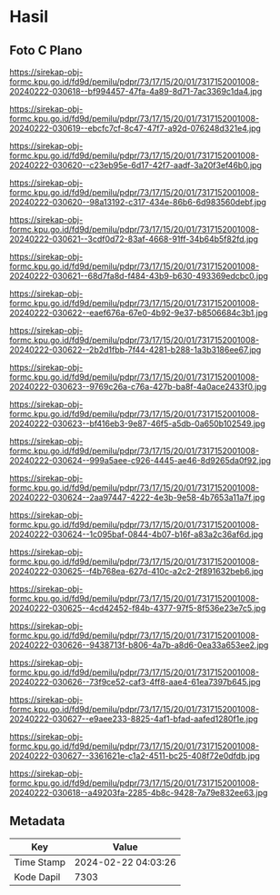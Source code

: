# Hasil

## Foto C Plano

https://sirekap-obj-formc.kpu.go.id/fd9d/pemilu/pdpr/73/17/15/20/01/7317152001008-20240222-030618--bf994457-47fa-4a89-8d71-7ac3369c1da4.jpg

https://sirekap-obj-formc.kpu.go.id/fd9d/pemilu/pdpr/73/17/15/20/01/7317152001008-20240222-030619--ebcfc7cf-8c47-47f7-a92d-076248d321e4.jpg

https://sirekap-obj-formc.kpu.go.id/fd9d/pemilu/pdpr/73/17/15/20/01/7317152001008-20240222-030620--c23eb95e-6d17-42f7-aadf-3a20f3ef46b0.jpg

https://sirekap-obj-formc.kpu.go.id/fd9d/pemilu/pdpr/73/17/15/20/01/7317152001008-20240222-030620--98a13192-c317-434e-86b6-6d983560debf.jpg

https://sirekap-obj-formc.kpu.go.id/fd9d/pemilu/pdpr/73/17/15/20/01/7317152001008-20240222-030621--3cdf0d72-83af-4668-91ff-34b64b5f82fd.jpg

https://sirekap-obj-formc.kpu.go.id/fd9d/pemilu/pdpr/73/17/15/20/01/7317152001008-20240222-030621--68d7fa8d-f484-43b9-b630-493369edcbc0.jpg

https://sirekap-obj-formc.kpu.go.id/fd9d/pemilu/pdpr/73/17/15/20/01/7317152001008-20240222-030622--eaef676a-67e0-4b92-9e37-b8506684c3b1.jpg

https://sirekap-obj-formc.kpu.go.id/fd9d/pemilu/pdpr/73/17/15/20/01/7317152001008-20240222-030622--2b2d1fbb-7f44-4281-b288-1a3b3186ee67.jpg

https://sirekap-obj-formc.kpu.go.id/fd9d/pemilu/pdpr/73/17/15/20/01/7317152001008-20240222-030623--9769c26a-c76a-427b-ba8f-4a0ace2433f0.jpg

https://sirekap-obj-formc.kpu.go.id/fd9d/pemilu/pdpr/73/17/15/20/01/7317152001008-20240222-030623--bf416eb3-9e87-46f5-a5db-0a650b102549.jpg

https://sirekap-obj-formc.kpu.go.id/fd9d/pemilu/pdpr/73/17/15/20/01/7317152001008-20240222-030624--999a5aee-c926-4445-ae46-8d9265da0f92.jpg

https://sirekap-obj-formc.kpu.go.id/fd9d/pemilu/pdpr/73/17/15/20/01/7317152001008-20240222-030624--2aa97447-4222-4e3b-9e58-4b7653a11a7f.jpg

https://sirekap-obj-formc.kpu.go.id/fd9d/pemilu/pdpr/73/17/15/20/01/7317152001008-20240222-030624--1c095baf-0844-4b07-b16f-a83a2c36af6d.jpg

https://sirekap-obj-formc.kpu.go.id/fd9d/pemilu/pdpr/73/17/15/20/01/7317152001008-20240222-030625--f4b768ea-627d-410c-a2c2-2f891632beb6.jpg

https://sirekap-obj-formc.kpu.go.id/fd9d/pemilu/pdpr/73/17/15/20/01/7317152001008-20240222-030625--4cd42452-f84b-4377-97f5-8f536e23e7c5.jpg

https://sirekap-obj-formc.kpu.go.id/fd9d/pemilu/pdpr/73/17/15/20/01/7317152001008-20240222-030626--9438713f-b806-4a7b-a8d6-0ea33a653ee2.jpg

https://sirekap-obj-formc.kpu.go.id/fd9d/pemilu/pdpr/73/17/15/20/01/7317152001008-20240222-030626--73f9ce52-caf3-4ff8-aae4-61ea7397b645.jpg

https://sirekap-obj-formc.kpu.go.id/fd9d/pemilu/pdpr/73/17/15/20/01/7317152001008-20240222-030627--e9aee233-8825-4af1-bfad-aafed1280f1e.jpg

https://sirekap-obj-formc.kpu.go.id/fd9d/pemilu/pdpr/73/17/15/20/01/7317152001008-20240222-030627--3361621e-c1a2-4511-bc25-408f72e0dfdb.jpg

https://sirekap-obj-formc.kpu.go.id/fd9d/pemilu/pdpr/73/17/15/20/01/7317152001008-20240222-030618--a49203fa-2285-4b8c-9428-7a79e832ee63.jpg


## Metadata

| Key        | Value               |
| ---------- | ------------------- |
| Time Stamp | 2024-02-22 04:03:26 |
| Kode Dapil | 7303                |



